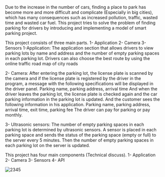 Due to the increase in the number of cars, finding a place to park has become more and more difficult and complicate (Especially in big cities), which has many consequences such as increased pollution, traffic, wasted time and wasted car fuel. This project tries to solve the problem of finding parking for drivers by introducing and implementing a model of smart parking project.

This project consists of three main parts. 1- Application 2- Camera 3- Sensors 1-Application: The application section that allows drivers to view parking lots by name and address and the number of empty parking spaces in each parking lot. Drivers can also choose the best route by using the online traffic road map of city roads

2- Camera: After entering the parking lot, the license plate is scanned by the camera and if the license plate is registered by the driver in the program, a message with the following specifications will be displayed in the driver panel. Parking name, parking address, arrival time And when the driver leaves the parking lot, the license plate is checked again and the car parking information in the parking lot is updated. And the customer sees the following information in his application. Parking name, parking address, arrival time, exit time, parking fee The driver can pay for parking or pay monthly.

3- Ultrasonic sensors: The number of empty parking spaces in each parking lot is determined by ultrasonic sensors. A sensor is placed in each parking space and sends the status of the parking space (empty or full) to the server every 5 minutes. Then the number of empty parking spaces in each parking lot on the server is updated.

This project has four main components (Technical discuss). 1- Application 2- Camera 3- Sensors 4- API


![2345](https://user-images.githubusercontent.com/74821847/120717787-6ca22100-c4c8-11eb-85af-ad686d01866e.jpg)
